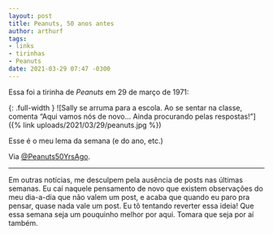 ```yaml
---
layout: post
title: Peanuts, 50 anos antes
author: arthurf
tags:
- links
- tirinhas
- Peanuts
date: 2021-03-29 07:47 -0300
---
```

Essa foi a tirinha de *Peanuts* em 29 de março de 1971:

{: .full-width }
![Sally se arruma para a escola. Ao se sentar na classe, comenta “Aqui vamos nós de novo… Ainda procurando pelas respostas!”]({% link uploads/2021/03/29/peanuts.jpg %})

Esse é o meu lema da semana (e do ano, etc.)

Via [@Peanuts50YrsAgo](https://twitter.com/peanuts50yrsago).

***

Em outras notícias, me desculpem pela ausência de posts nas últimas semanas. Eu caí naquele pensamento de novo que existem observações do meu dia-a-dia que não valem um post, e acaba que quando eu paro pra pensar, quase nada vale um post. Eu tô tentando reverter essa ideia! Que essa semana seja um pouquinho melhor por aqui. Tomara que seja por aí também.
